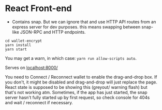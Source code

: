 # React Front-end

* Contains snap. But we can ignore that and use HTTP API routes from an express server for dev purposes.
this means swapping between snap-like JSON-RPC and HTTP endpoints.

```
cd wallet-encrypt
yarn install
yarn start
```

You may get a warn, in which case:
`yarn run allow-scripts auto`.


Serves on [localhost:8000/](localhost:8000/)

You need to Connect / Reconnect wallet to enable the drag-and-drop box.
If you don't, it might be disabled and drag-and-drop will just replace the page.
React state is supposed to be showing this (greyout/ warning flash) but that's not working atm.
Sometimes, if the app has just started, the snap server hasn't fully started up by first request, so check console for 404s and wait / reconnect if necessary.






